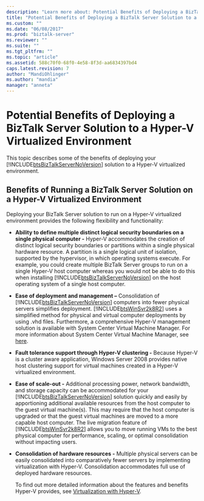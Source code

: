 ```yaml
---
description: "Learn more about: Potential Benefits of Deploying a BizTalk Server Solution to a Hyper-V Virtualized Environment"
title: "Potential Benefits of Deploying a BizTalk Server Solution to a Hyper-V Virtualized Environment | Microsoft Docs"
ms.custom: ""
ms.date: "06/08/2017"
ms.prod: "biztalk-server"
ms.reviewer: ""
ms.suite: ""
ms.tgt_pltfrm: ""
ms.topic: "article"
ms.assetid: 588c70f0-68f0-4e58-8f3d-aa6834397bd4
caps.latest.revision: 7
author: "MandiOhlinger"
ms.author: "mandia"
manager: "anneta"
---
```

# Potential Benefits of Deploying a BizTalk Server Solution to a Hyper-V Virtualized Environment
This topic describes some of the benefits of deploying your [!INCLUDE[btsBizTalkServerNoVersion](../includes/btsbiztalkservernoversion-md.md)] solution to a Hyper-V virtualized environment.

## Benefits of Running a BizTalk Server Solution on a Hyper-V Virtualized Environment
 Deploying your BizTalk Server solution to run on a Hyper-V virtualized environment provides the following flexibility and functionality:

- **Ability to define multiple distinct logical security boundaries on a single physical computer -** Hyper-V accommodates the creation of distinct logical security boundaries or partitions within a single physical hardware resource. A partition is a single logical unit of isolation, supported by the hypervisor, in which operating systems execute. For example, you could create multiple BizTalk Server groups to run on a single Hyper-V host computer whereas you would not be able to do this when installing [!INCLUDE[btsBizTalkServerNoVersion](../includes/btsbiztalkservernoversion-md.md)] on the host operating system of a single host computer.

- **Ease of deployment and management –** Consolidation of [!INCLUDE[btsBizTalkServerNoVersion](../includes/btsbiztalkservernoversion-md.md)] computers into fewer physical servers simplifies deployment. [!INCLUDE[btsWinSvr2k8R2](../includes/btswinsvr2k8r2-md.md)] uses a simplified method for physical and virtual computer deployments by using .vhd files. Furthermore, a comprehensive Hyper-V management solution is available with System Center Virtual Machine Manager. For more information about System Center Virtual Machine Manager, see [here](/system-center/vmm/whats-new-in-vmm).

- **Fault tolerance support through Hyper-V clustering -** Because Hyper-V is a cluster aware application, Windows Server 2008 provides native host clustering support for virtual machines created in a Hyper-V virtualized environment.

- **Ease of scale-out -** Additional processing power, network bandwidth, and storage capacity can be accommodated for your [!INCLUDE[btsBizTalkServerNoVersion](../includes/btsbiztalkservernoversion-md.md)] solution quickly and easily by apportioning additional available resources from the host computer to the guest virtual machine(s). This may require that the host computer is upgraded or that the guest virtual machines are moved to a more capable host computer. The live migration feature of [!INCLUDE[btsWinSvr2k8R2](../includes/btswinsvr2k8r2-md.md)] allows you to move running VMs to the best physical computer for performance, scaling, or optimal consolidation without impacting users.

- **Consolidation of hardware resources -** Multiple physical servers can be easily consolidated into comparatively fewer servers by implementing virtualization with Hyper-V. Consolidation accommodates full use of deployed hardware resources.

  To find out more detailed information about the features and benefits Hyper-V provides, see [Virtualization with Hyper-V](https://go.microsoft.com/fwlink/?LinkID=202438).

